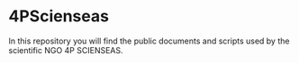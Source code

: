 # 4PScienseas
In this repository you will find the public documents and scripts used by the scientific NGO 4P SCIENSEAS. 
